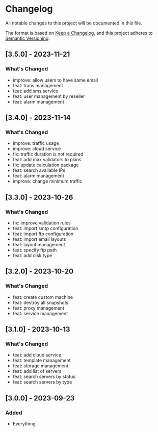 # Changelog

All notable changes to this project will be documented in this file.

The format is based on [Keep a Changelog](https://keepachangelog.com/en/1.0.0/),
and this project adheres to [Semantic Versioning](https://semver.org/spec/v2.0.0.html).

## [3.5.0] - 2023-11-21

### What's Changed

- improve: allow users to have same email
- feat: trans management
- feat: add sms service
- feat: user management by reseller
- feat: alarm management

## [3.4.0] - 2023-11-14

### What's Changed

- improve: traffic usage
- improve: cloud service
- fix: traffic duration is not required 
- feat: add max validators to plans
- fix: update calculation package
- feat: search available IPs
- feat: alarm management
- improve: change minimum traffic

## [3.3.0] - 2023-10-26

### What's Changed

- fix: improve validation rules
- feat: import smtp configuration
- feat: import ftp configuration
- feat: import email layouts
- feat: layout management
- feat: specify ftp path
- feat: add disk type

## [3.2.0] - 2023-10-20

### What's Changed

- feat: create custom machine
- feat: destroy all snapshots
- feat: proxy management
- feat: service management

## [3.1.0] - 2023-10-13

### What's Changed

- feat: add cloud service
- feat: template management
- feat: storage management
- feat: add list of servers
- feat: search servers by status
- feat: search servers by type

## [3.0.0] - 2023-09-23

### Added

- Everything
